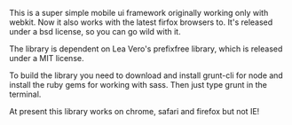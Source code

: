 This is a super simple mobile ui framework originally working only with webkit. Now it also works with the latest firfox browsers to. It's released under a bsd license, so you can go wild with it.

The library is dependent on Lea Vero's prefixfree library, which is released under a MIT license. 

To build the library you need to download and install grunt-cli for node and install the ruby gems for working with sass. Then just type grunt in the terminal.

At present this library works on chrome, safari and firefox but not IE!


